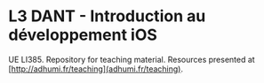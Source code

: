# L3 DANT - Introduction au développement iOS

UE LI385. Repository for teaching material. Resources presented at [http://adhumi.fr/teaching](adhumi.fr/teaching).
